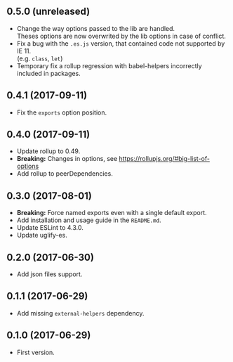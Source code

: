 ## 0.5.0 (unreleased)
- Change the way options passed to the lib are handled.  
  Theses options are now overwrited by the lib options in case of conflict.
- Fix a bug with the `.es.js` version, that contained code not supported by IE 11.  
  (e.g. `class`, `let`)
- Temporary fix a rollup regression with babel-helpers incorrectly included in packages.

## 0.4.1 (2017-09-11)
- Fix the `exports` option position.

## 0.4.0 (2017-09-11)
- Update rollup to 0.49.
- __Breaking:__ Changes in options, see https://rollupjs.org/#big-list-of-options
- Add rollup to peerDependencies.

## 0.3.0 (2017-08-01)
- __Breaking:__ Force named exports even with a single default export.
- Add installation and usage guide in the `README.md`.
- Update ESLint to 4.3.0.
- Update uglify-es.

## 0.2.0 (2017-06-30)
- Add json files support.

## 0.1.1 (2017-06-29)
- Add missing `external-helpers` dependency.

## 0.1.0 (2017-06-29)
- First version.

